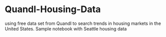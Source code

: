 # Quandl-Housing-Data
using free data set from Quandl to search trends in housing markets in the United States.
Sample notebook with Seattle housing data
